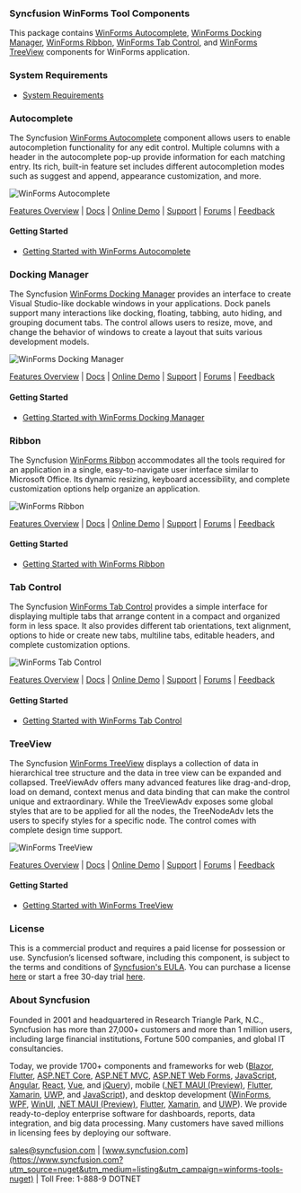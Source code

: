 ### Syncfusion WinForms Tool Components
This package contains [WinForms Autocomplete](https://www.syncfusion.com/winforms-ui-controls/autocomplete?utm_source=nuget&utm_medium=listing&utm_campaign=winforms-tools-nuget), [WinForms Docking Manager](https://www.syncfusion.com/winforms-ui-controls/docking-manager?utm_source=nuget&utm_medium=listing&utm_campaign=winforms-tools-nuget), [WinForms Ribbon](https://www.syncfusion.com/winforms-ui-controls/ribbon?utm_source=nuget&utm_medium=listing&utm_campaign=winforms-tools-nuget), [WinForms Tab Control](https://www.syncfusion.com/winforms-ui-controls/tabcontrol?utm_source=nuget&utm_medium=listing&utm_campaign=winforms-tools-nuget), and [WinForms TreeView](https://www.syncfusion.com/winforms-ui-controls/treeview?utm_source=nuget&utm_medium=listing&utm_campaign=winforms-tools-nuget) components for WinForms application.

### System Requirements

* [System Requirements](https://help.syncfusion.com/windowsforms/installation/system-requirements?utm_source=nuget&utm_medium=listing&utm_campaign=winforms-tools-nuget)

### Autocomplete

The Syncfusion [WinForms Autocomplete](https://www.syncfusion.com/winforms-ui-controls/autocomplete?utm_source=nuget&utm_medium=listing&utm_campaign=winforms-tools-nuget) component allows users to enable autocompletion functionality for any edit control. Multiple columns with a header in the autocomplete pop-up provide information for each matching entry. Its rich, built-in feature set includes different autocompletion modes such as suggest and append, appearance customization, and more.

![WinForms Autocomplete](https://cdn.syncfusion.com/nuget-readme/winforms/winforms-autocomplete.png)

[Features Overview](https://www.syncfusion.com/winforms-ui-controls/autocomplete?utm_source=nuget&utm_medium=listing&utm_campaign=winforms-tools-nuget) | [Docs](https://help.syncfusion.com/windowsforms/autocomplete/getting-started?utm_source=nuget&utm_medium=listing&utm_campaign=winforms-tools-nuget) | [Online Demo](https://github.com/syncfusion/winforms-demos?utm_source=nuget&utm_medium=listing&utm_campaign=winforms-tools-nuget) | [Support](https://www.syncfusion.com/support/directtrac/incidents/newincident?utm_source=nuget&utm_medium=listing&utm_campaign=winforms-tools-nuget) | [Forums](https://www.syncfusion.com/forums/windowsforms?utm_source=nuget&utm_medium=listing&utm_campaign=winforms-tools-nuget) | [Feedback](https://www.syncfusion.com/feedback/winforms?utm_source=nuget&utm_medium=listing&utm_campaign=winforms-tools-nuget)

#### Getting Started

* [Getting Started with WinForms Autocomplete](https://help.syncfusion.com/windowsforms/autocomplete/getting-started?utm_source=nuget&utm_medium=listing&utm_campaign=winforms-tools-nuget)

### Docking Manager

The Syncfusion [WinForms Docking Manager](https://www.syncfusion.com/winforms-ui-controls/docking-manager?utm_source=nuget&utm_medium=listing&utm_campaign=winforms-tools-nuget) provides an interface to create Visual Studio-like dockable windows in your applications. Dock panels support many interactions like docking, floating, tabbing, auto hiding, and grouping document tabs. The control allows users to resize, move, and change the behavior of windows to create a layout that suits various development models.

![WinForms Docking Manager](https://cdn.syncfusion.com/nuget-readme/winforms/winforms-dockingmanager.PNG)

[Features Overview](https://www.syncfusion.com/winforms-ui-controls/docking-manager?utm_source=nuget&utm_medium=listing&utm_campaign=winforms-tools-nuget) | [Docs](https://help.syncfusion.com/windowsforms/docking-manager/getting-started?utm_source=nuget&utm_medium=listing&utm_campaign=winforms-tools-nuget) | [Online Demo](https://github.com/syncfusion/winforms-demos?utm_source=nuget&utm_medium=listing&utm_campaign=winforms-tools-nuget) | [Support](https://www.syncfusion.com/support/directtrac/incidents/newincident?utm_source=nuget&utm_medium=listing&utm_campaign=winforms-tools-nuget) | [Forums](https://www.syncfusion.com/forums/windowsforms?utm_source=nuget&utm_medium=listing&utm_campaign=winforms-tools-nuget) | [Feedback](https://www.syncfusion.com/feedback/winforms?utm_source=nuget&utm_medium=listing&utm_campaign=winforms-tools-nuget)

#### Getting Started

* [Getting Started with WinForms Docking Manager](https://help.syncfusion.com/windowsforms/docking-manager/getting-started?utm_source=nuget&utm_medium=listing&utm_campaign=winforms-tools-nuget)

### Ribbon

The Syncfusion [WinForms Ribbon](https://www.syncfusion.com/winforms-ui-controls/ribbon?utm_source=nuget&utm_medium=listing&utm_campaign=winforms-tools-nuget) accommodates all the tools required for an application in a single, easy-to-navigate user interface similar to Microsoft Office. Its dynamic resizing, keyboard accessibility, and complete customization options help organize an application.

![WinForms Ribbon](https://cdn.syncfusion.com/nuget-readme/winforms/winforms-ribbon.png)

[Features Overview](https://www.syncfusion.com/winforms-ui-controls/ribbon?utm_source=nuget&utm_medium=listing&utm_campaign=winforms-tools-nuget) | [Docs](https://help.syncfusion.com/windowsforms/ribbon/getting-started?utm_source=nuget&utm_medium=listing&utm_campaign=winforms-tools-nuget) | [Online Demo](https://github.com/syncfusion/winforms-demos?utm_source=nuget&utm_medium=listing&utm_campaign=winforms-tools-nuget) | [Support](https://www.syncfusion.com/support/directtrac/incidents/newincident?utm_source=nuget&utm_medium=listing&utm_campaign=winforms-tools-nuget) | [Forums](https://www.syncfusion.com/forums/windowsforms?utm_source=nuget&utm_medium=listing&utm_campaign=winforms-tools-nuget) | [Feedback](https://www.syncfusion.com/feedback/winforms?utm_source=nuget&utm_medium=listing&utm_campaign=winforms-tools-nuget)

#### Getting Started

* [Getting Started with WinForms Ribbon](https://help.syncfusion.com/windowsforms/ribbon/getting-started?utm_source=nuget&utm_medium=listing&utm_campaign=winforms-tools-nuget)

### Tab Control

The Syncfusion [WinForms Tab Control](https://www.syncfusion.com/winforms-ui-controls/tabcontrol?utm_source=nuget&utm_medium=listing&utm_campaign=winforms-tools-nuget) provides a simple interface for displaying multiple tabs that arrange content in a compact and organized form in less space. It also provides different tab orientations, text alignment, options to hide or create new tabs, multiline tabs, editable headers, and complete customization options.

![WinForms Tab Control](https://cdn.syncfusion.com/nuget-readme/winforms/winforms-tabcontrol.png)

[Features Overview](https://www.syncfusion.com/winforms-ui-controls/tabcontrol?utm_source=nuget&utm_medium=listing&utm_campaign=winforms-tools-nuget) | [Docs](https://help.syncfusion.com/windowsforms/tabcontrol/getting-started?utm_source=nuget&utm_medium=listing&utm_campaign=winforms-tools-nuget) | [Online Demo](https://github.com/syncfusion/winforms-demos?utm_source=nuget&utm_medium=listing&utm_campaign=winforms-tools-nuget) | [Support](https://www.syncfusion.com/support/directtrac/incidents/newincident?utm_source=nuget&utm_medium=listing&utm_campaign=winforms-tools-nuget) | [Forums](https://www.syncfusion.com/forums/windowsforms?utm_source=nuget&utm_medium=listing&utm_campaign=winforms-tools-nuget) | [Feedback](https://www.syncfusion.com/feedback/winforms?utm_source=nuget&utm_medium=listing&utm_campaign=winforms-tools-nuget)

#### Getting Started

* [Getting Started with WinForms Tab Control](https://help.syncfusion.com/windowsforms/tabcontrol/getting-started?utm_source=nuget&utm_medium=listing&utm_campaign=winforms-tools-nuget)

### TreeView

The Syncfusion [WinForms TreeView](https://www.syncfusion.com/winforms-ui-controls/treeview?utm_source=nuget&utm_medium=listing&utm_campaign=winforms-tools-nuget) displays a collection of data in hierarchical tree structure and the data in tree view can be expanded and collapsed. TreeViewAdv offers many advanced features like drag-and-drop, load on demand, context menus and data binding that can make the control unique and extraordinary. While the TreeViewAdv exposes some global styles that are to be applied for all the nodes, the TreeNodeAdv lets the users to specify styles for a specific node. The control comes with complete design time support.

![WinForms TreeView](https://cdn.syncfusion.com/nuget-readme/winforms/winforms-treeview.png)

[Features Overview](https://www.syncfusion.com/winforms-ui-controls/treeview?utm_source=nuget&utm_medium=listing&utm_campaign=winforms-tools-nuget) | [Docs](https://help.syncfusion.com/windowsforms/treeview/getting-started?utm_source=nuget&utm_medium=listing&utm_campaign=winforms-tools-nuget) | [Online Demo](https://github.com/syncfusion/winforms-demos?utm_source=nuget&utm_medium=listing&utm_campaign=winforms-tools-nuget) | [Support](https://www.syncfusion.com/support/directtrac/incidents/newincident?utm_source=nuget&utm_medium=listing&utm_campaign=winforms-tools-nuget) | [Forums](https://www.syncfusion.com/forums/windowsforms?utm_source=nuget&utm_medium=listing&utm_campaign=winforms-tools-nuget) | [Feedback](https://www.syncfusion.com/feedback/winforms?utm_source=nuget&utm_medium=listing&utm_campaign=winforms-tools-nuget)

#### Getting Started

* [Getting Started with WinForms TreeView](https://help.syncfusion.com/windowsforms/treeview/getting-started?utm_source=nuget&utm_medium=listing&utm_campaign=winforms-tools-nuget)

### License

This is a commercial product and requires a paid license for possession or use. Syncfusion’s licensed software, including this component, is subject to the terms and conditions of [Syncfusion's EULA](https://www.syncfusion.com/eula/es/?utm_source=nuget&utm_medium=listing&utm_campaign=winforms-tools-nuget). You can purchase a license [here](https://www.syncfusion.com/sales/products?utm_source=nuget&utm_medium=listing&utm_campaign=winforms-tools-nuget) or start a free 30-day trial [here](https://www.syncfusion.com/account/manage-trials/start-trials?utm_source=nuget&utm_medium=listing&utm_campaign=winforms-tools-nuget).

### About Syncfusion

Founded in 2001 and headquartered in Research Triangle Park, N.C., Syncfusion has more than 27,000+ customers and more than 1 million users, including large financial institutions, Fortune 500 companies, and global IT consultancies.
 
Today, we provide 1700+ components and frameworks for web ([Blazor](https://www.syncfusion.com/blazor-components?utm_source=nuget&utm_medium=listing&utm_campaign=winforms-tools-nuget), [Flutter](https://www.syncfusion.com/flutter-widgets?utm_source=nuget&utm_medium=listing&utm_campaign=winforms-tools-nuget), [ASP.NET Core](https://www.syncfusion.com/aspnet-tools-ui-controls?utm_source=nuget&utm_medium=listing&utm_campaign=winforms-tools-nuget), [ASP.NET MVC](https://www.syncfusion.com/aspnet-mvc-ui-controls?utm_source=nuget&utm_medium=listing&utm_campaign=winforms-tools-nuget), [ASP.NET Web Forms](https://www.syncfusion.com/jquery/aspnet-webforms-ui-controls?utm_source=nuget&utm_medium=listing&utm_campaign=winforms-tools-nuget), [JavaScript](https://www.syncfusion.com/javascript-ui-controls?utm_source=nuget&utm_medium=listing&utm_campaign=winforms-tools-nuget), [Angular](https://www.syncfusion.com/angular-ui-components?utm_source=nuget&utm_medium=listing&utm_campaign=winforms-tools-nuget), [React](https://www.syncfusion.com/react-ui-components?utm_source=nuget&utm_medium=listing&utm_campaign=winforms-tools-nuget), [Vue](https://www.syncfusion.com/vue-ui-components?utm_source=nuget&utm_medium=listing&utm_campaign=winforms-tools-nuget), and [jQuery](https://www.syncfusion.com/jquery-ui-widgets?utm_source=nuget&utm_medium=listing&utm_campaign=winforms-tools-nuget)), mobile ([.NET MAUI (Preview)](https://www.syncfusion.com/maui-controls?utm_source=nuget&utm_medium=listing&utm_campaign=winforms-tools-nuget), [Flutter](https://www.syncfusion.com/flutter-widgets?utm_source=nuget&utm_medium=listing&utm_campaign=winforms-tools-nuget), [Xamarin](https://www.syncfusion.com/xamarin-ui-controls?utm_source=nuget&utm_medium=listing&utm_campaign=winforms-tools-nuget), [UWP](https://www.syncfusion.com/uwp-ui-controls?utm_source=nuget&utm_medium=listing&utm_campaign=winforms-tools-nuget), and [JavaScript](https://www.syncfusion.com/javascript-ui-controls?utm_source=nuget&utm_medium=listing&utm_campaign=winforms-tools-nuget)), and desktop development ([WinForms](https://www.syncfusion.com/winforms-ui-controls?utm_source=nuget&utm_medium=listing&utm_campaign=winforms-tools-nuget), [WPF](https://www.syncfusion.com/wpf-controls?utm_source=nuget&utm_medium=listing&utm_campaign=winforms-tools-nuget), [WinUI](https://www.syncfusion.com/winui-controls?utm_source=nuget&utm_medium=listing&utm_campaign=winforms-tools-nuget), [.NET MAUI (Preview)](https://www.syncfusion.com/maui-controls?utm_source=nuget&utm_medium=listing&utm_campaign=winforms-tools-nuget), [Flutter](https://www.syncfusion.com/flutter-widgets?utm_source=nuget&utm_medium=listing&utm_campaign=winforms-tools-nuget), [Xamarin](https://www.syncfusion.com/xamarin-ui-controls?utm_source=nuget&utm_medium=listing&utm_campaign=winforms-tools-nuget), and [UWP](https://www.syncfusion.com/uwp-ui-controls?utm_source=nuget&utm_medium=listing&utm_campaign=winforms-tools-nuget)). We provide ready-to-deploy enterprise software for dashboards, reports, data integration, and big data processing. Many customers have saved millions in licensing fees by deploying our software.

[sales@syncfusion.com](mailto:sales@syncfusion.com?Subject=Syncfusion%20WinForms%20Tools-%20NuGet) | [www.syncfusion.com](https://www.syncfusion.com?utm_source=nuget&utm_medium=listing&utm_campaign=winforms-tools-nuget) | Toll Free: 1-888-9 DOTNET